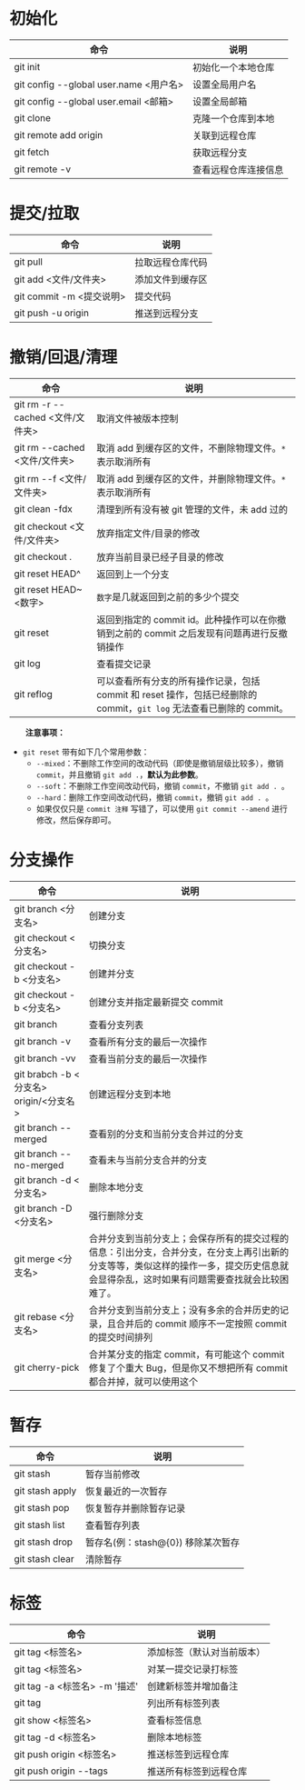 # 初始化

| 命令 | 说明 |
| --- | --- |
| git init | 初始化一个本地仓库 |
| git config --global user.name <用户名> | 设置全局用户名 |
| git config --global user.email <邮箱> | 设置全局邮箱 |
| git clone <url> | 克隆一个仓库到本地 |
| git remote add origin <url> | 关联到远程仓库 |
| git fetch | 获取远程分支 |
| git remote -v | 查看远程仓库连接信息 |

# 提交/拉取

| 命令 | 说明 |
| --- | --- |
| git pull | 拉取远程仓库代码 |
| git add <文件/文件夹> | 添加文件到缓存区 |
| git commit -m <提交说明> | 提交代码 |
| git push -u origin <branch> | 推送到远程分支 |

# 撤销/回退/清理

| 命令 | 说明 |
| --- | --- |
| git rm -r --cached <文件/文件夹> | 取消文件被版本控制 |
| git rm --cached <文件/文件夹> | 取消 add 到缓存区的文件，不删除物理文件。`*` 表示取消所有 |
| git rm --f <文件/文件夹> |  取消 add 到缓存区的文件，并删除物理文件。`*` 表示取消所有 |
| git clean -fdx | 清理到所有没有被 git 管理的文件，未 add 过的 |
| git checkout <文件/文件夹> | 放弃指定文件/目录的修改 |
| git checkout . | 放弃当前目录已经子目录的修改 |
| git reset HEAD^ | 返回到上一个分支 |
| git reset HEAD~<数字> | `数字`是几就返回到之前的多少个提交 |
| git reset <commit id> | 返回到指定的 commit id。此种操作可以在你撤销到之前的 commit 之后发现有问题再进行反撤销操作 |
| git log | 查看提交记录 |
| git reflog | 可以查看所有分支的所有操作记录，包括 commit 和 reset 操作，包括已经删除的 commit，`git log` 无法查看已删除的 commit。 |

　　**注意事项：**

* `git reset` 带有如下几个常用参数：
    * `--mixed`：不删除工作空间的改动代码（即使是撤销层级比较多），撤销 `commit`，并且撤销 `git add .`，**默认为此参数**。
    * `--soft`：不删除工作空间改动代码，撤销 `commit`，不撤销 `git add . `。
    * `--hard`：删除工作空间改动代码，撤销 `commit`，撤销 `git add . `。
    * 如果仅仅只是 `commit 注释` 写错了，可以使用 `git commit --amend` 进行修改，然后保存即可。

# 分支操作

| 命令 | 说明 |
| --- | --- |
| git branch <分支名>					| 创建分支 |
| git checkout <分支名>					| 切换分支 |
| git checkout -b <分支名>				| 创建并分支 |
| git checkout -b <分支名> <commit id>	| 创建分支并指定最新提交 commit |
| git branch 							| 查看分支列表 |
| git branch -v 						| 查看所有分支的最后一次操作 |
| git branch -vv 						| 查看当前分支的最后一次操作 |
| git brabch -b <分支名> origin/<分支名>	| 创建远程分支到本地 |
| git branch --merged 					| 查看别的分支和当前分支合并过的分支 |
| git branch --no-merged 				| 查看未与当前分支合并的分支 |
| git branch -d <分支名> 				| 删除本地分支 |
| git branch -D <分支名>					| 强行删除分支 |
| git merge <分支名>						| 合并分支到当前分支上；会保存所有的提交过程的信息：引出分支，合并分支，在分支上再引出新的分支等等，类似这样的操作一多，提交历史信息就会显得杂乱，这时如果有问题需要查找就会比较困难了。 |
| git rebase <分支名>					| 合并分支到当前分支上；没有多余的合并历史的记录，且合并后的 commit 顺序不一定按照 commit 的提交时间排列 |
| git cherry-pick <commit id>			| 合并某分支的指定 commit，有可能这个 commit 修复了个重大 Bug，但是你又不想把所有 commit 都合并掉，就可以使用这个 |

# 暂存

| 命令 | 说明 |
| --- | --- |
| git stash 			| 暂存当前修改 |
| git stash apply 		| 恢复最近的一次暂存 |
| git stash pop 		| 恢复暂存并删除暂存记录 |
| git stash list 		| 查看暂存列表 |
| git stash drop 		| 暂存名(例：stash@{0}) 移除某次暂存 |
| git stash clear 		| 清除暂存 |

# 标签

| 命令 | 说明 |
| --- | --- |
| git tag <标签名> 						| 添加标签（默认对当前版本） |
| git tag <标签名> <commit id> 			| 对某一提交记录打标签 |
| git tag -a <标签名> -m '描述' 			| 创建新标签并增加备注 |
| git tag 								| 列出所有标签列表 |
| git show <标签名> 						| 查看标签信息 |
| git tag -d <标签名> 					| 删除本地标签 |
| git push origin <标签名> 				| 推送标签到远程仓库 |
| git push origin --tags 				| 推送所有标签到远程仓库 |